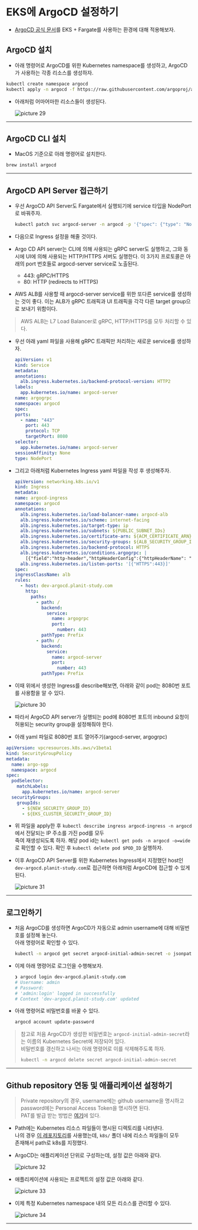 # EKS에 ArgoCD 설정하기

- [ArgoCD 공식 문서](https://argo-cd.readthedocs.io/en/stable/getting_started/)를 EKS + Fargate를 사용하는 환경에 대해 적용해보자.

## ArgoCD 설치

- 아래 명령어로 ArgoCD를 위한 Kubernetes namespace를 생성하고, ArgoCD가 사용하는 각종 리소스를 생성하자.

```sh
kubectl create namespace argocd
kubectl apply -n argocd -f https://raw.githubusercontent.com/argoproj/argo-cd/stable/manifests/install.yaml
```

- 아래처럼 어마어마한 리소스들이 생성된다.

  ![picture 29](/images/AWS_DEVOPS_EKS_ARGOCD_1.png)

---

## ArgoCD CLI 설치

- MacOS 기준으로 아래 명령어로 설치한다.

```sh
brew install argocd
```

---

## ArgoCD API Server 접근하기

- 우선 ArgoCD API Server도 Fargate에서 실행되기에 service 타입을 NodePort로 바꿔주자.

  ```sh
  kubectl patch svc argocd-server -n argocd -p '{"spec": {"type": "NodePort"}}'
  ```

- 다음으로 Ingress 설정을 해줄 것이다.

- Argo CD API server는 CLI에 의해 사용되는 gRPC server도 실행하고, 그와 동시에 UI에 의해 사용되는 HTTP/HTTPS 서버도 실행한다.
  이 3가지 프로토콜은 아래의 port 번호들로 argocd-server service로 노출된다.

  - 443: gRPC/HTTPS
  - 80: HTTP (redirects to HTTPS)

- AWS ALB를 사용할 때 argocd-server service를 위한 또다른 service를 생성하는 것이 좋다.
  이는 ALB가 gRPC 트래픽과 UI 트래픽을 각각 다른 target group으로 보내기 위함이다.

> AWS ALB는 L7 Load Balancer로 gRPC, HTTP/HTTPS를 모두 처리할 수 있다.

- 우선 아래 yaml 파일을 사용해 gRPC 트래픽만 처리하는 새로운 service를 생성하자.

  ```yaml
  apiVersion: v1
  kind: Service
  metadata:
  annotations:
    alb.ingress.kubernetes.io/backend-protocol-version: HTTP2
  labels:
    app.kubernetes.io/name: argocd-server
  name: argogrpc
  namespace: argocd
  spec:
  ports:
    - name: "443"
      port: 443
      protocol: TCP
      targetPort: 8080
  selector:
    app.kubernetes.io/name: argocd-server
  sessionAffinity: None
  type: NodePort
  ```

- 그리고 아래처럼 Kubernetes Ingress yaml 파일을 작성 후 생성해주자.

  ```yaml
  apiVersion: networking.k8s.io/v1
  kind: Ingress
  metadata:
  name: argocd-ingress
  namespace: argocd
  annotations:
    alb.ingress.kubernetes.io/load-balancer-name: argocd-alb
    alb.ingress.kubernetes.io/scheme: internet-facing
    alb.ingress.kubernetes.io/target-type: ip
    alb.ingress.kubernetes.io/subnets: ${PUBLIC_SUBNET_IDs}
    alb.ingress.kubernetes.io/certificate-arn: ${ACM_CERTIFICATE_ARN}
    alb.ingress.kubernetes.io/security-groups: ${ALB_SECURITY_GROUP_ID}
    alb.ingress.kubernetes.io/backend-protocol: HTTPS
    alb.ingress.kubernetes.io/conditions.argogrpc: |
      [{"field":"http-header","httpHeaderConfig":{"httpHeaderName": "Content-Type", "values":["application/grpc"]}}]
    alb.ingress.kubernetes.io/listen-ports: '[{"HTTPS":443}]'
  spec:
  ingressClassName: alb
  rules:
    - host: dev-argocd.planit-study.com
      http:
        paths:
          - path: /
            backend:
              service:
                name: argogrpc
                port:
                  number: 443
            pathType: Prefix
          - path: /
            backend:
              service:
                name: argocd-server
                port:
                  number: 443
            pathType: Prefix
  ```

- 이때 위에서 생성한 Ingress를 describe해보면, 아래와 같이 pod는 8080번 포트를 사용함을 알 수 있다.

  ![picture 30](/images/AWS_DEVOPS_EKS_ARGOCD_2.png)

- 따라서 ArgoCD API server가 실행되는 pod에 8080번 포트의 inbound 요청이 허용되는 security group을 설정해줘야 한다.

- 아래 yaml 파일로 8080번 포트 열어주기(argocd-server, argogrpc)

```yaml
apiVersion: vpcresources.k8s.aws/v1beta1
kind: SecurityGroupPolicy
metadata:
  name: argo-sgp
  namespace: argocd
spec:
  podSelector:
    matchLabels:
      app.kubernetes.io/name: argocd-server
  securityGroups:
    groupIds:
      - ${NEW_SECURITY_GROUP_ID}
      - ${EKS_CLUSTER_SECURITY_GROUP_ID}
```

- 위 파일을 apply한 후 `kubectl describe ingress argocd-ingress -n argocd`에서 전달되는 IP 주소를 가진 pod를 모두  
  죽여 재생성되도록 하자. 해당 pod id는 `kubectl get pods -n argocd -o=wide`로 확인할 수 있다. 확인 후 `kubectl delete pod $POD_ID` 실행하자.

- 이후 ArgoCD API Server를 위한 Kubernetes Ingress에서 지정했던 host인 `dev-argocd.planit-study.com`로 접근하면 아래처럼 ArgoCD에 접근할 수 있게 된다.

  ![picture 31](/images/AWS_DEVOPS_EKS_ARGOCD_3.png)

---

## 로그인하기

- 처음 ArgoCD를 생성하면 ArgoCD가 자동으로 admin username에 대해 비밀번호를 설정해 놓는다.  
  아래 명령어로 확인할 수 있다.

  ```sh
  kubectl -n argocd get secret argocd-initial-admin-secret -o jsonpath="{.data.password}" | base64 -d; echo
  ```

- 이제 아래 명령어로 로그인을 수행해보자.

  ```sh
  ❯ argocd login dev-argocd.planit-study.com
  # Username: admin
  # Password:
  # 'admin:login' logged in successfully
  # Context 'dev-argocd.planit-study.com' updated
  ```

- 아래 명령어로 비밀번호를 바꿀 수 있다.

  ```sh
  argocd account update-password
  ```

> 참고로 처음 ArgoCD가 생성한 비밀번호는 `argocd-initial-admin-secret`라는 이름의 Kubernetes Secret에 저장되어 있다.  
> 비밀번호를 갱신하고 나서는 아래 명령어로 이를 삭제해주도록 하자.
>
> ```sh
> kubectl -n argocd delete secret argocd-initial-admin-secret
> ```

---

## Github repository 연동 및 애플리케이션 설정하기

> Private repository의 경우, username에는 github username을 명시하고 password에는 Personal Access Token을 명시하면 된다.  
> PAT를 발급 받는 방법은 [여기](https://docs.github.com/en/authentication/keeping-your-account-and-data-secure/creating-a-personal-access-token)에 있다.

- Path에는 Kubernetes 리소스 파일들이 명시된 디렉토리를 나타낸다.  
  나의 경우 [이 레포지토리](https://github.com/Example-Collection/Spring-Boot-on-EKS)를 사용했는데, `k8s/` 폴더 내에 리소스 파일들이 모두  
  존재해서 path로 k8s를 지정했다.

- ArgoCD는 애플리케이션 단위로 구성하는데, 설정 값은 아래와 같다.

  ![picture 32](/images/AWS_DEVOPS_EKS_ARGOCD_4.png)

- 애플리케이션에 사용되는 프로젝트의 설정 값은 아래와 같다.

  ![picture 33](/images/AWS_DEVOPS_EKS_ARGOCD_5.png)

- 이제 특정 Kubernetes namespace 내의 모든 리소스를 관리할 수 있다.

  ![picture 34](/images/AWS_DEVOPS_EKS_ARGOCD_6.png)

---
